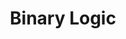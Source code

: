 ---
types: "word"

title: "Binary Logic"

categories: ['']

tags: ['Binary', 'Logic']

arabic: 'المنطقية الثنائية'

arexps: []

enwords: ['Binary Logic']

enexps: []

arlexicons: 'ن'

enlexicons: 'B'

authors: ['Ruqayya Roshdy']

translators: ['']

citations: 'العربية والذكاء الاصطناعي'

sources: 'مركز الملك عبدالله بن عبدالعزيز الدولي لخدمة اللغة العربية'

word: "true"

slug: ""
---